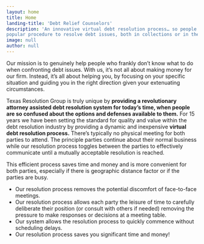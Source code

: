 ```yaml
---
layout: home
title: Home
landing-title: 'Debt Relief Counselors'
description: 'An innovative virtual debt resolution process… so people can move on with their lives. Texas Resolution Group presents an efficient, less costly, non-adversarial and very
popular procedure to resolve debt issues, both in collections or in the court system. We present a proven alternative to the expensive, time consuming and sometimes intimidating collection and legal processes.'
image: null
author: null
---
```


Our mission is to genuinely help people who frankly don’t know what to do when
confronting debt issues. With us, it’s not all about making money for our firm. Instead,
it’s all about helping you, by focusing on your specific situation and guiding you in the
right direction given your extenuating circumstances.

Texas Resolution Group is truly unique by **providing a revolutionary attorney assisted
debt resolution system for today’s time, when people are so confused about the options
and defenses available to them.** For 15 years we have been setting the standard for
quality and value within the debt resolution industry by providing a dynamic and
inexpensive **virtual debt resolution process.** There’s typically no physical meeting for
both parties to attend. The principle parties continue about their normal business while
our resolution process toggles between the parties to effectively communicate until a
mutually acceptable resolution is reached.

This efficient process saves time and money and is more convenient for both parties,
especially if there is geographic distance factor or if the parties are busy.

* Our resolution process removes the potential discomfort of face-to-face meetings.
* Our resolution process allows each party the leisure of time to carefully deliberate their position (or consult with others if needed) removing the pressure to make responses or decisions at a meeting table.
* Our system allows the resolution process to quickly commence without scheduling delays.
* Our resolution process saves you significant time and money!
